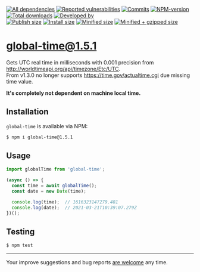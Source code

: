 [![All dependencies](https://img.shields.io/librariesio/release/npm/global-time/1.5.1?style=flat-square "All dependencies of global-time@1.5.1")](https://libraries.io/npm/global-time/1.5.1)
[![Reported vulnerabilities](https://img.shields.io/snyk/vulnerabilities/npm/global-time@1.5.1?style=flat-square "Reported vulnerabilities of global-time@1.5.1")](https://snyk.io/test/npm/global-time/1.5.1)
[![Commits](https://flat.badgen.net/github/commits/ArthurKa/global-time)](https://github.com/ArthurKa/global-time/commits/master)
[![NPM-version](https://img.shields.io/badge/npm-v1.5.1-blue.svg?style=flat-square&&logo=npm "Current NPM-version")](https://www.npmjs.com/package/global-time/v/1.5.1)
[![Total downloads](https://img.shields.io/npm/dt/global-time?style=flat-square "Total downloads for all the time")](https://npm-stat.com/charts.html?package=global-time)
[![Developed by](https://img.shields.io/badge/developed_by-ArthurKa-blueviolet.svg?style=flat-square "GitHub")](https://github.com/ArthurKa)\
[![Publish size](https://flat.badgen.net/packagephobia/publish/global-time@1.5.1?label=publish 'Publish size of global-time@1.5.1')](https://packagephobia.now.sh/result?p=global-time@1.5.1)
[![Install size](https://flat.badgen.net/packagephobia/install/global-time@1.5.1?label=install 'Install size of global-time@1.5.1')](https://packagephobia.now.sh/result?p=global-time@1.5.1)
[![Minified size](https://img.shields.io/bundlephobia/min/global-time@1.5.1?style=flat-square&label=minified "Minified size of global-time@1.5.1")](https://bundlephobia.com/result?p=global-time@1.5.1)
[![Minified + gzipped size](https://img.shields.io/bundlephobia/minzip/global-time@1.5.1?style=flat-square&label=minzipped "Minified + gzipped size of global-time@1.5.1")](https://bundlephobia.com/result?p=global-time@1.5.1)

# global-time@1.5.1

Gets UTC real time in milliseconds with 0.001 precision from http://worldtimeapi.org/api/timezone/Etc/UTC. \
From v1.3.0 no longer supports https://time.gov/actualtime.cgi due missing time value.

**It's completely not dependent on machine local time.**

## Installation
`global-time` is available via NPM:
```bash
$ npm i global-time@1.5.1
```

## Usage
```ts
import globalTime from 'global-time';

(async () => {
  const time = await globalTime();
  const date = new Date(time);

  console.log(time);  // 1616323147279.481
  console.log(date);  // 2021-03-21T10:39:07.279Z
})();
```

## Testing
```bash
$ npm test
```

---

Your improve suggestions and bug reports [are welcome](https://github.com/ArthurKa/global-time/issues) any time.
